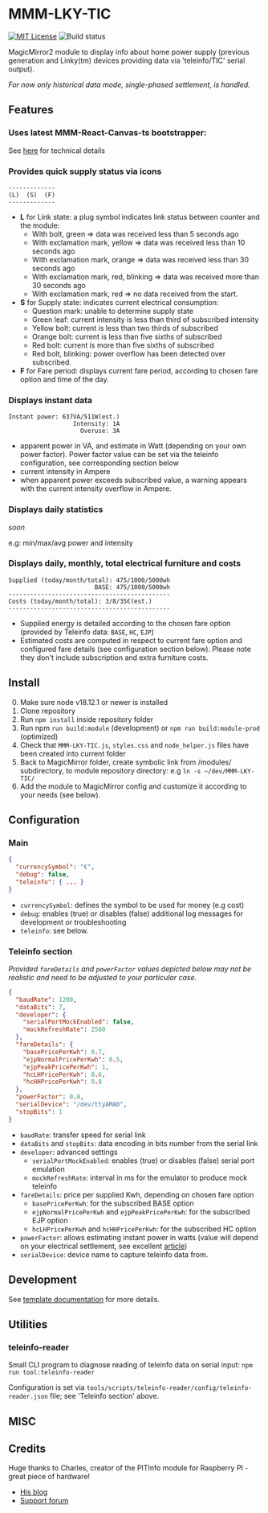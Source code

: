 # MMM-LKY-TIC

[ ![MIT License](https://img.shields.io/badge/license-MIT-blue.svg)](http://choosealicense.com/licenses/mit)
![Build status](https://github.com/djey47/MMM-LKY-TIC/actions/workflows/ci.yml/badge.svg?branch=main&event=push)

MagicMirror2 module to display info about home power supply (previous generation and Linky(tm) devices providing data via 'teleinfo/TIC' serial output). 

*For now only historical data mode, single-phased settlement, is handled.*

## Features

### Uses latest MMM-React-Canvas-ts bootstrapper:
See [here](https://github.com/djey47/MMM-React-Canvas-ts) for technical details

### Provides quick supply status via icons
```
-------------
(L)  (S)  (F)
-------------
```
- **L** for Link state: a plug symbol indicates link status between counter and the module:
  - With bolt, green => data was received less than 5 seconds ago
  - With exclamation mark, yellow => data was received less than 10 seconds ago
  - With exclamation mark, orange => data was received less than 30 seconds ago
  - With exclamation mark, red, blinking => data was received more than 30 seconds ago
  - With exclamation mark, red => no data received from the start.
- **S** for Supply state: indicates current electrical consumption:
  - Question mark: unable to determine supply state
  - Green leaf: current intensity is less than third of subscribed intensity
  - Yellow bolt: current is less than two thirds of subscribed
  - Orange bolt: current is less than five sixths of subscribed
  - Red bolt: current is more than five sixths of subscribed
  - Red bolt, blinking: power overflow has been detected over subscribed.
- **F** for Fare period: displays current fare period, according to chosen fare option and time of the day.

### Displays instant data

```
Instant power: 637VA/511W(est.)
                  Intensity: 1A
                    Overuse: 3A
```
- apparent power in VA, and estimate in Watt (depending on your own power factor). Power factor value can be set via the teleinfo configuration, see corresponding section below
- current intensity in Ampere
- when apparent power exceeds subscribed value, a warning appears with the current intensity overflow in Ampere.

### Displays daily statistics
*soon*

e.g: min/max/avg power and intensity

### Displays daily, monthly, total electrical furniture and costs

```
Supplied (today/month/total): 475/1000/5000wh
                        BASE: 475/1000/5000wh
---------------------------------------------
Costs (today/month/total): 3/8/35€(est.)
---------------------------------------------
```

- Supplied energy is detailed according to the chosen fare option (provided by Teleinfo data: ``BASE``, ``HC``, ``EJP``)
- Estimated costs are computed in respect to current fare option and configured fare details (see configuration section below). Please note they don't include subscription and extra furniture costs.

## Install

0. Make sure node v18.12.1 or newer is installed
1. Clone repository
2. Run `npm install` inside repository folder
3. Run npm `run build:module` (development) or `npm run build:module-prod` (optimized)
4. Check that `MMM-LKY-TIC.js`, `styles.css` and `node_helper.js` files have been created into current folder
5. Back to MagicMirror folder, create symbolic link from /modules/ subdirectory, to module repository directory: e.g `ln -s ~/dev/MMM-LKY-TIC/`
6. Add the module to MagicMirror config and customize it according to your needs (see below).

## Configuration

### Main
```json
{
  "currencySymbol": "€",
  "debug": false,
  "teleinfo": { ... }
}
```

- `currencySymbol`: defines the symbol to be used for money (e.g cost)
- `debug`: enables (true) or disables (false) additional log messages for development or troubleshooting
- `teleinfo`: see below.

### Teleinfo section

*Provided `fareDetails` and `powerFactor` values depicted below may not be realistic and need to be adjusted to your particular case.*

```json
{
  "baudRate": 1200,
  "dataBits": 7,
  "developer": {
    "serialPortMockEnabled": false,
    "mockRefreshRate": 2500
  },
  "fareDetails": {
    "basePricePerKwh": 0.7,
    "ejpNormalPricePerKwh": 0.5,
    "ejpPeakPricePerKwh": 1,
    "hcLHPricePerKwh": 0.6,
    "hcHHPricePerKwh": 0.8
  },
  "powerFactor": 0.8,
  "serialDevice": "/dev/ttyAMA0",
  "stopBits": 1
}
```

- `baudRate`: transfer speed for serial link
- `dataBits` and `stopBits`: data encoding in bits number from the serial link
- `developer`: advanced settings
  - `serialPortMockEnabled`: enables (true) or disables (false) serial port emulation
  - `mockRefreshRate`: interval in ms for the emulator to produce mock teleinfo
- `fareDetails`: price per supplied Kwh, depending on chosen fare option
  - `basePricePerKwh`: for the subscribed BASE option
  - `ejpNormalPricePerKwh` and `ejpPeakPricePerKwh`: for the subscribed EJP option
  - `hcLHPricePerKwh` and `hcHHPricePerKwh`: for the subscribed HC option
- `powerFactor`: allows estimating instant power in watts (value will depend on your electrical settlement, see excellent [article](https://www.eaton.com/us/en-us/products/backup-power-ups-surge-it-power-distribution/backup-power-ups/va-versus-watts--eaton.html))
- `serialDevice`: device name to capture teleinfo data from.  

## Development

See [template documentation](https://github.com/djey47/MMM-React-Canvas-ts#developing-your-own-module) for more details.

## Utilities

### teleinfo-reader
Small CLI program to diagnose reading of teleinfo data on serial input: `npm run tool:teleinfo-reader`

Configuration is set via `tools/scripts/teleinfo-reader/config/teleinfo-reader.json` file; see 'Teleinfo section' above.

## MISC

## Credits

Huge thanks to Charles, creator of the PITInfo module for Raspberry PI - great piece of hardware!

- [His blog](https://hallard.me/author/hallard/)
- [Support forum](https://community.ch2i.eu/)
